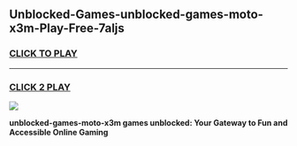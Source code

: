 
## Unblocked-Games-unblocked-games-moto-x3m-Play-Free-7aljs
<h3>
<a href="https://premium76.site?title=unblocked-games-moto-x3m&ref=18A1">CLICK TO PLAY</a></h3>
<hr>

<h3>
<a href="https://premium76.site?title=unblocked-games-moto-x3m&ref=18A1">CLICK 2 PLAY</a>
  
</h3>

<a href="https://premium76.site?title=unblocked-games-moto-x3m&ref=18A1"><img src="https://clearcache.store/games.png"></a>


**unblocked-games-moto-x3m games unblocked: Your Gateway to Fun and Accessible Online Gaming**
